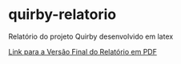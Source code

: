 # quirby-relatorio
Relatório do projeto Quirby desenvolvido em latex

[Link para a Versão Final do Relatório em PDF](https://github.com/PI2-Grupo5/quirby-relatorio/blob/main/quirby_relatorio.pdf)
